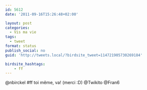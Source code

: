 ```yaml
---
id: 5612
date: '2011-09-16T15:26:48+02:00'

layout: post
categories:
  - Vis ma vie
tags:
  - tweet
format: status
publish_social: no
guid: 'http://tweets.local/?birdsite_tweet=114721905730269184'

birdsite_hashtags:
    - ff
---
```


@nbirckel #ff toi même, va! (merci :D) @Twikito @Fran6